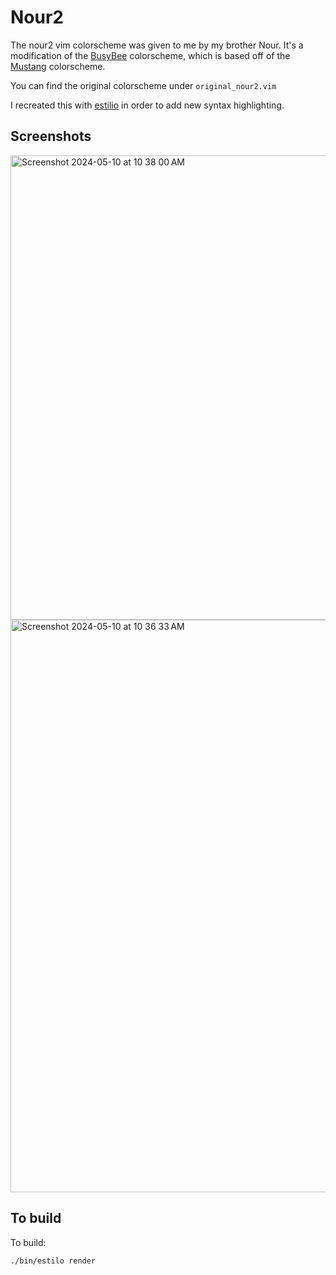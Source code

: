 # Nour2

The nour2 vim colorscheme was given to me by my brother Nour. It's a
modification of the [BusyBee](https://github.com/vim-scripts/BusyBee)
colorscheme, which is based off of the
[Mustang](https://www.deviantart.com/hcalves/art/Mustang-Vim-Colorscheme-98974484)
colorscheme.

You can find the original colorscheme under `original_nour2.vim`

I recreated this with [estilio](https://github.com/jacoborus/estilo) in order to
add new syntax highlighting.

## Screenshots

<img width="743" alt="Screenshot 2024-05-10 at 10 38 00 AM" src="https://github.com/ibash/nour2/assets/204566/2b673cac-c3c8-463e-b7c1-7154c06257d1">
<img width="916" alt="Screenshot 2024-05-10 at 10 36 33 AM" src="https://github.com/ibash/nour2/assets/204566/12ffb4f5-d0f2-4f98-b5c6-e3cd8ed23fe1">

## To build

To build:
```bash
./bin/estilo render
```
